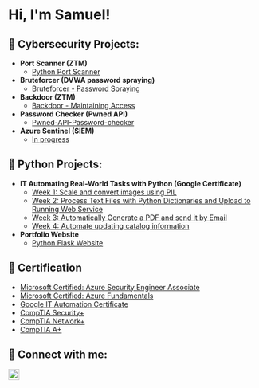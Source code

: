 <h1>Hi, I'm Samuel! 

<h2>🤖 Cybersecurity Projects:</h2>

- <b>Port Scanner (ZTM)</b>
  - [Python Port Scanner](https://github.com/kamar101/Port-Scanner)
- <b>Bruteforcer (DVWA password spraying)</b>
  - [Bruteforcer - Password Spraying](https://github.com/kamar101/Bruteforcer-Password-Spraying)
- <b>Backdoor (ZTM)</b>
  - [Backdoor - Maintaining Access](https://github.com/kamar101/Backdoor)
- <b>Password Checker (Pwned API)</b>
  - [Pwned-API-Password-checker](https://github.com/kamar101/Pwned-API-Password-checker)
- <b>Azure Sentinel (SIEM)</b>
  - [In progress](https://github.com/kamar101/Azure-Sentinel)
  
<h2>🐍 Python Projects:</h2>

- <b>IT Automating Real-World Tasks with Python (Google Certificate)</b>
  - [Week 1: Scale and convert images using PIL](https://github.com/kamar101/Scale-and-convert-images-using-PIL)
  - [Week 2: Process Text Files with Python Dictionaries and Upload to Running Web Service](https://github.com/kamar101/Process-Text-Files-with-Python-Dictionaries-and-Upload-to-Running-Web-Service)
  - [Week 3: Automatically Generate a PDF and send it by Email](https://github.com/kamar101/Automatically-Generate-a-PDF-and-send-it-by-Email)
  - [Week 4: Automate updating catalog information](https://github.com/kamar101/Automate-updating-catalog-information)
- <b>Portfolio Website</b>
  - [Python Flask Website](https://github.com/kamar101/Python-Portfolio-Website)
  
<h2>📜 Certification</h2>

- [Microsoft Certified: Azure Security Engineer Associate](https://www.credly.com/badges/fa57ed19-c624-4067-a610-604a84b75293/public_url)
- [Microsoft Certified: Azure Fundamentals](https://www.credly.com/badges/360f9e3a-dec7-4364-b856-777715bb1c71/public_url)
- [Google IT Automation Certificate](https://www.credly.com/badges/d10d04d8-2a85-478d-8bf6-3713e40f5c66/public_url)
- [CompTIA Security+](https://www.credly.com/badges/75dee9c9-e54e-46f9-bd87-f456653d8ab2/public_url)
- [CompTIA Network+ ](https://www.credly.com/badges/910a7777-0732-4e46-93f5-11b475143176/public_url)
- [CompTIA A+ ](https://www.credly.com/badges/9e8ab6f8-d153-4d44-8fc7-ae99173f0972/public_url)

<h2> 🤳 Connect with me:</h2>

[<img align="left" alt="kamar101 | LinkedIn" width="22px" src="https://cdn.jsdelivr.net/npm/simple-icons@v3/icons/linkedin.svg" />][linkedin]

[linkedin]: https://linkedin.com/in/samuel-kamar

<!--
**joshmadakor1/joshmadakor1** is a ✨ _special_ ✨ repository because its `README.md` (this file) appears on your GitHub profile.

Here are some ideas to get you started:

- 🔭 I’m currently working on ...
- 🌱 I’m currently learning ...
- 👯 I’m looking to collaborate on ...
- 🤔 I’m looking for help with ...
- 💬 Ask me about ...
- 📫 How to reach me: ...
- 😄 Pronouns: ...
- ⚡ Fun fact: ...
-->
